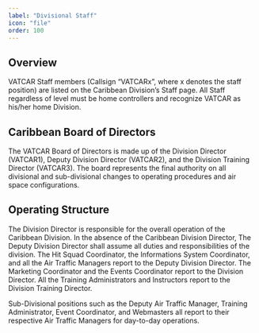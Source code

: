 ```yaml
---
label: "Divisional Staff"
icon: "file"
order: 100
---
```


## Overview

VATCAR Staff members (Callsign “VATCARx”, where x denotes the staff position) are listed on the Caribbean Division’s Staff page. All Staff regardless of level must be home controllers and recognize VATCAR as his/her home Division.

## Caribbean Board of Directors

The VATCAR Board of Directors is made up of the Division Director (VATCAR1), Deputy Division Director (VATCAR2), and the Division Training Director (VATCAR3). The board represents the final authority on all divisional and sub-divisional changes to operating procedures and air space configurations.

## Operating Structure

The Division Director is responsible for the overall operation of the Caribbean Division. In the absence of the Caribbean Division Director, The Deputy Division Director shall assume all duties and responsibilities of the division. The Hit Squad Coordinator, the Informations System Coordinator, and all the Air Traffic Managers report to the Deputy Division Director. The Marketing Coordinator and the Events Coordinator report to the Division Director. All the Training Administrators and Instructors report to the Division Training Director.

Sub-Divisional positions such as the Deputy Air Traffic Manager, Training Administrator, Event Coordinator, and Webmasters all report to their respective Air Traffic Managers for day-to-day operations.
